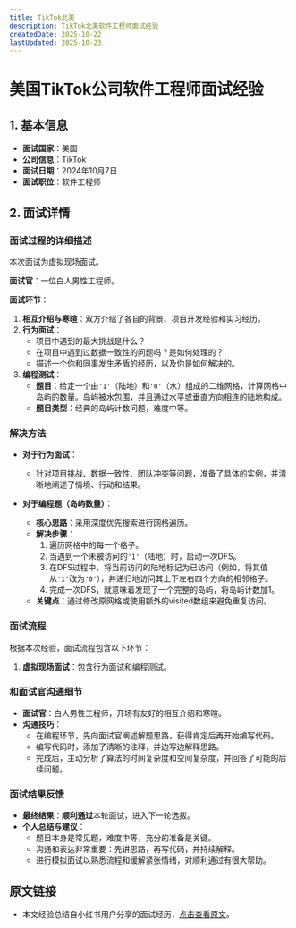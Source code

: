 ```yaml
---
title: TikTok北美
description: TikTok北美软件工程师面试经验
createdDate: 2025-10-22
lastUpdated: 2025-10-23
---
```

# 美国TikTok公司软件工程师面试经验

## 1. 基本信息
- **面试国家**：美国
- **公司信息**：TikTok
- **面试日期**：2024年10月7日
- **面试职位**：软件工程师

## 2. 面试详情

### 面试过程的详细描述

本次面试为虚拟现场面试。

**面试官**：一位白人男性工程师。

**面试环节**：
1.  **相互介绍与寒暄**：双方介绍了各自的背景、项目开发经验和实习经历。
2.  **行为面试**：
    - 项目中遇到的最大挑战是什么？
    - 在项目中遇到过数据一致性的问题吗？是如何处理的？
    - 描述一个你和同事发生矛盾的经历，以及你是如何解决的。
3.  **编程测试**：
    - **题目**：给定一个由`'1'`（陆地）和`'0'`（水）组成的二维网格，计算网格中岛屿的数量。岛屿被水包围，并且通过水平或垂直方向相连的陆地构成。
    - **题目类型**：经典的岛屿计数问题，难度中等。

### 解决方法

- **对于行为面试**：
    - 针对项目挑战、数据一致性、团队冲突等问题，准备了具体的实例，并清晰地阐述了情境、行动和结果。

- **对于编程题（岛屿数量）**：
    - **核心思路**：采用深度优先搜索进行网格遍历。
    - **解决步骤**：
        1.  遍历网格中的每一个格子。
        2.  当遇到一个未被访问的`'1'`（陆地）时，启动一次DFS。
        3.  在DFS过程中，将当前访问的陆地标记为已访问（例如，将其值从`'1'`改为`'0'`），并递归地访问其上下左右四个方向的相邻格子。
        4.  完成一次DFS，就意味着发现了一个完整的岛屿，将岛屿计数加1。
    - **关键点**：通过修改原网格或使用额外的visited数组来避免重复访问。

### 面试流程
根据本次经验，面试流程包含以下环节：
1.  **虚拟现场面试**：包含行为面试和编程测试。

### 和面试官沟通细节
- **面试官**：白人男性工程师，开场有友好的相互介绍和寒暄。
- **沟通技巧**：
    - 在编程环节，先向面试官阐述解题思路，获得肯定后再开始编写代码。
    - 编写代码时，添加了清晰的注释，并边写边解释思路。
    - 完成后，主动分析了算法的时间复杂度和空间复杂度，并回答了可能的后续问题。

### 面试结果反馈
- **最终结果**：**顺利通过**本轮面试，进入下一轮选拔。
- **个人总结与建议**：
    - 题目本身是常见题，难度中等，充分的准备是关键。
    - 沟通和表达非常重要：先讲思路，再写代码，并持续解释。
    - 进行模拟面试以熟悉流程和缓解紧张情绪，对顺利通过有很大帮助。

## 原文链接
- 本文经验总结自小红书用户分享的面试经历，[点击查看原文](https://www.xiaohongshu.com/explore/68e93b060000000003034af3?xsec_token=AB_L_uouZ22qngGLhKznQAi3iO43UvpT5wCr1jVudzLW4=&xsec_source=pc_search&source=web_search_result_notes)。
